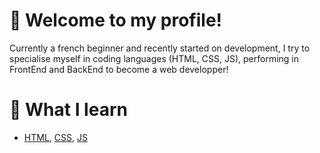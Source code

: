 # 👋 Welcome to my profile!
Currently a french beginner and recently started on development, I try to specialise myself in coding languages (HTML, CSS, JS), performing in FrontEnd and BackEnd to become a web developper!
# 🌱 What I learn 
- [HTML](https://developer.mozilla.org/fr/docs/Web/HTML), [CSS](https://developer.mozilla.org/fr/docs/Web/CSS), [JS](https://developer.mozilla.org/fr/docs/Web/JavaScript)

<!---
Endeur-85/Endeur-85 is a ✨ special ✨ repository because its `README.md` (this file) appears on your GitHub profile.
You can click the Preview link to take a look at your changes.
--->
